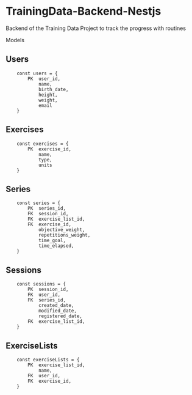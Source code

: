 # TrainingData-Backend-Nestjs
Backend of the Training Data Project to track the progress with routines


Models

## Users
```
    const users = {
        PK  user_id,
            name,
            birth_date,
            height,
            weight,
            email
    }
```


## Exercises
```
    const exercises = {
        PK  exercise_id,
            name,
            type,
            units
    }
```



## Series
```
    const series = {
        PK  series_id,
        FK  session_id,
        FK  exercise_list_id,
        FK  exercise_id,
            objective_weight,
            repetitions_weight,
            time_goal,
            time_elapsed,
    }
```


## Sessions
```
    const sessions = {
        PK  session_id,
        FK  user_id,
        FK  series_id,
            created_date,
            modified_date,
            registered_date,
        FK  exercise_list_id,
    }
```


## ExerciseLists

```
    const exerciseLists = {
        PK  exercise_list_id,
            name,
        FK  user_id,
        FK  exercise_id,
    }
```
